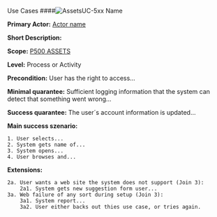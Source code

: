 Use Cases
####![Assets](https://raw.github.com/massiveart/sulu-docs/master/system-requirements/images/assets.png)UC-5xx Name

**Primary Actor:** [Actor name](https://github.com/massiveart/sulu-docs/tree/master/system-specification/actors.md "Actors") 

**Short Description:**

**Scope:** [P500 ASSETS](https://github.com/massiveart/sulu-docs/tree/master/system-specification/p500-assets "500 ASSETS") 

**Level:** Process or Activity

**Precondition:** User has the right to access…

**Minimal quarantee:** Sufficient logging information that the system can detect that something went wrong…

**Success quarantee:** The user´s account information is updated…

**Main success szenario:** 

	1. User selects...
	2. System gets name of...
	3. System opens...
	4. User browses and...

**Extensions:**

	2a. User wants a web site the system does not support (Join 3):
		2a1. System gets new suggestion form user...
	3a. Web failure of any sort during setup (Join 3):
		3a1. System report...
		3a2. User either backs out thies use case, or tries again.
